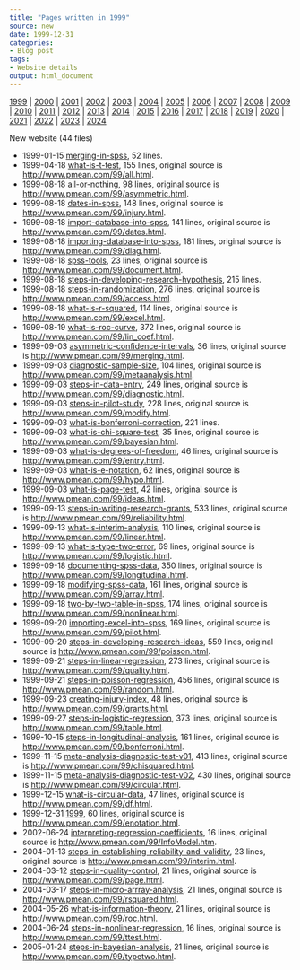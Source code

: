 ```yaml
---
title: "Pages written in 1999"
source: new
date: 1999-12-31
categories:
- Blog post
tags:
- Website details
output: html_document
---
```

 
[1999](http://new.pmean.com/1999/) | [2000](http://new.pmean.com/2000/) | [2001](http://new.pmean.com/2001/) | [2002](http://new.pmean.com/2002/) | [2003](http://new.pmean.com/2003/) | [2004](http://new.pmean.com/2004/) | [2005](http://new.pmean.com/2005/) | [2006](http://new.pmean.com/2006/) | [2007](http://new.pmean.com/2007/) | [2008](http://new.pmean.com/2008/) | [2009](http://new.pmean.com/2009/) | [2010](http://new.pmean.com/2010/) | [2011](http://new.pmean.com/2011/) | [2012](http://new.pmean.com/2012/) | [2013](http://new.pmean.com/2013/) | [2014](http://new.pmean.com/2014/) | [2015](http://new.pmean.com/2015/) | [2016](http://new.pmean.com/2016/) | [2017](http://new.pmean.com/2017/) | [2018](http://new.pmean.com/2018/) | [2019](http://new.pmean.com/2019/) | [2020](http://new.pmean.com/2020/) | [2021](http://new.pmean.com/2021/) | [2022](http://new.pmean.com/2022/) | [2023](http://new.pmean.com/2023/) | [2024](http://new.pmean.com/2024/)
 
New website (44 files)
 
+ 1999-01-15 [merging-in-spss](http://new.pmean.com/merging-in-spss/),  52 lines.  
+ 1999-04-18 [what-is-t-test](http://new.pmean.com/what-is-t-test/),  155 lines, original source is http://www.pmean.com/99/all.html.  
+ 1999-08-18 [all-or-nothing](http://new.pmean.com/all-or-nothing/),  98 lines, original source is http://www.pmean.com/99/asymmetric.html.  
+ 1999-08-18 [dates-in-spss](http://new.pmean.com/dates-in-spss/),  148 lines, original source is http://www.pmean.com/99/injury.html.  
+ 1999-08-18 [import-database-into-spss](http://new.pmean.com/import-database-into-spss/),  141 lines, original source is http://www.pmean.com/99/dates.html.  
+ 1999-08-18 [importing-database-into-spss](http://new.pmean.com/importing-database-into-spss/),  181 lines, original source is http://www.pmean.com/99/diag.html.  
+ 1999-08-18 [spss-tools](http://new.pmean.com/spss-tools/),  23 lines, original source is http://www.pmean.com/99/document.html.  
+ 1999-08-18 [steps-in-developing-research-hypothesis](http://new.pmean.com/steps-in-developing-research-hypothesis/),  215 lines.  
+ 1999-08-18 [steps-in-randomization](http://new.pmean.com/steps-in-randomization/),  276 lines, original source is http://www.pmean.com/99/access.html.  
+ 1999-08-18 [what-is-r-squared](http://new.pmean.com/what-is-r-squared/),  114 lines, original source is http://www.pmean.com/99/excel.html.  
+ 1999-08-19 [what-is-roc-curve](http://new.pmean.com/what-is-roc-curve/),  372 lines, original source is http://www.pmean.com/99/lin_coef.html.  
+ 1999-09-03 [asymmetric-confidence-intervals](http://new.pmean.com/asymmetric-confidence-intervals/),  36 lines, original source is http://www.pmean.com/99/merging.html.  
+ 1999-09-03 [diagnostic-sample-size](http://new.pmean.com/diagnostic-sample-size/),  104 lines, original source is http://www.pmean.com/99/metaanalysis.html.  
+ 1999-09-03 [steps-in-data-entry](http://new.pmean.com/steps-in-data-entry/),  249 lines, original source is http://www.pmean.com/99/diagnostic.html.  
+ 1999-09-03 [steps-in-pilot-study](http://new.pmean.com/steps-in-pilot-study/),  228 lines, original source is http://www.pmean.com/99/modify.html.  
+ 1999-09-03 [what-is-bonferroni-correction](http://new.pmean.com/what-is-bonferroni-correction/),  221 lines.  
+ 1999-09-03 [what-is-chi-square-test](http://new.pmean.com/what-is-chi-square-test/),  35 lines, original source is http://www.pmean.com/99/bayesian.html.  
+ 1999-09-03 [what-is-degrees-of-freedom](http://new.pmean.com/what-is-degrees-of-freedom/),  46 lines, original source is http://www.pmean.com/99/entry.html.  
+ 1999-09-03 [what-is-e-notation](http://new.pmean.com/what-is-e-notation/),  62 lines, original source is http://www.pmean.com/99/hypo.html.  
+ 1999-09-03 [what-is-page-test](http://new.pmean.com/what-is-page-test/),  42 lines, original source is http://www.pmean.com/99/ideas.html.  
+ 1999-09-13 [steps-in-writing-research-grants](http://new.pmean.com/steps-in-writing-research-grants/),  533 lines, original source is http://www.pmean.com/99/reliability.html.  
+ 1999-09-13 [what-is-interim-analysis](http://new.pmean.com/what-is-interim-analysis/),  110 lines, original source is http://www.pmean.com/99/linear.html.  
+ 1999-09-13 [what-is-type-two-error](http://new.pmean.com/what-is-type-two-error/),  69 lines, original source is http://www.pmean.com/99/logistic.html.  
+ 1999-09-18 [documenting-spss-data](http://new.pmean.com/documenting-spss-data/),  350 lines, original source is http://www.pmean.com/99/longitudinal.html.  
+ 1999-09-18 [modifying-spss-data](http://new.pmean.com/modifying-spss-data/),  161 lines, original source is http://www.pmean.com/99/array.html.  
+ 1999-09-18 [two-by-two-table-in-spss](http://new.pmean.com/two-by-two-table-in-spss/),  174 lines, original source is http://www.pmean.com/99/nonlinear.html.  
+ 1999-09-20 [importing-excel-into-spss](http://new.pmean.com/importing-excel-into-spss/),  169 lines, original source is http://www.pmean.com/99/pilot.html.  
+ 1999-09-20 [steps-in-developing-research-ideas](http://new.pmean.com/steps-in-developing-research-ideas/),  559 lines, original source is http://www.pmean.com/99/poisson.html.  
+ 1999-09-21 [steps-in-linear-regression](http://new.pmean.com/steps-in-linear-regression/),  273 lines, original source is http://www.pmean.com/99/quality.html.  
+ 1999-09-21 [steps-in-poisson-regression](http://new.pmean.com/steps-in-poisson-regression/),  456 lines, original source is http://www.pmean.com/99/random.html.  
+ 1999-09-23 [creating-injury-index](http://new.pmean.com/creating-injury-index/),  48 lines, original source is http://www.pmean.com/99/grants.html.  
+ 1999-09-27 [steps-in-logistic-regression](http://new.pmean.com/steps-in-logistic-regression/),  373 lines, original source is http://www.pmean.com/99/table.html.  
+ 1999-10-15 [steps-in-longitudinal-analysis](http://new.pmean.com/steps-in-longitudinal-analysis/),  161 lines, original source is http://www.pmean.com/99/bonferroni.html.  
+ 1999-11-15 [meta-analysis-diagnostic-test-v01](http://new.pmean.com/meta-analysis-diagnostic-test-v01/),  413 lines, original source is http://www.pmean.com/99/chisquared.html.  
+ 1999-11-15 [meta-analysis-diagnostic-test-v02](http://new.pmean.com/meta-analysis-diagnostic-test-v02/),  430 lines, original source is http://www.pmean.com/99/circular.html.  
+ 1999-12-15 [what-is-circular-data](http://new.pmean.com/what-is-circular-data/),  47 lines, original source is http://www.pmean.com/99/df.html.  
+ 1999-12-31 [1999](http://new.pmean.com/1999/),  60 lines, original source is http://www.pmean.com/99/enotation.html.  
+ 2002-06-24 [interpreting-regression-coefficients](http://new.pmean.com/interpreting-regression-coefficients/),  16 lines, original source is http://www.pmean.com/99/InfoModel.htm.  
+ 2004-01-13 [steps-in-establishing-reliability-and-validity](http://new.pmean.com/steps-in-establishing-reliability-and-validity/),  23 lines, original source is http://www.pmean.com/99/interim.html.  
+ 2004-03-12 [steps-in-quality-control](http://new.pmean.com/steps-in-quality-control/),  21 lines, original source is http://www.pmean.com/99/page.html.  
+ 2004-03-17 [steps-in-micro-arrray-analysis](http://new.pmean.com/steps-in-micro-arrray-analysis/),  21 lines, original source is http://www.pmean.com/99/rsquared.html.  
+ 2004-05-26 [what-is-information-theory](http://new.pmean.com/what-is-information-theory/),  21 lines, original source is http://www.pmean.com/99/roc.html.  
+ 2004-06-24 [steps-in-nonlinear-regression](http://new.pmean.com/steps-in-nonlinear-regression/),  16 lines, original source is http://www.pmean.com/99/ttest.html.  
+ 2005-01-24 [steps-in-bayesian-analysis](http://new.pmean.com/steps-in-bayesian-analysis/),  21 lines, original source is http://www.pmean.com/99/typetwo.html.
 
